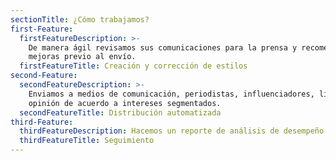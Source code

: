 ```yaml
---
sectionTitle: ¿Cómo trabajamos?
first-Feature:
  firstFeatureDescription: >-
    De manera ágil revisamos sus comunicaciones para la prensa y recomendamos
    mejoras previo al envío.
  firstFeatureTitle: Creación y corrección de estilos
second-Feature:
  secondFeatureDescription: >-
    Enviamos a medios de comunicación, periodistas, influenciadores, líderes de
    opinión de acuerdo a intereses segmentados.
  secondFeatureTitle: Distribución automatizada
third-Feature:
  thirdFeatureDescription: Hacemos un reporte de análisis de desempeño del comunicado enviado.
  thirdFeatureTitle: Seguimiento
---
```


